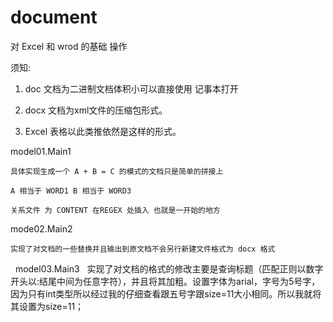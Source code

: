 # document
对 Excel 和 wrod 的基础 操作 

须知:

  1. doc  文档为二进制文档体积小可以直接使用 记事本打开

  2. docx 文档为xml文件的压缩包形式。

  3. Excel 表格以此类推依然是这样的形式。


model01.Main1

    具体实现生成一个 A + B = C 的模式的文档只是简单的拼接上

    A 相当于 WORD1 B 相当于 WORD3 

    关系文件 为 CONTENT 在REGEX 处插入 也就是一开始的地方

mode02.Main2

    实现了对文档的一些替换并且输出到原文档不会另行新建文件格式为 docx 格式
  
model03.Main3
  
    实现了对文档的格式的修改主要是查询标题（匹配正则以数字开头以:结尾中间为任意字符），并且将其加粗。设置字体为arial，字号为5号字，因为只有int类型所以经过我的仔细查看跟五号字跟size=11大小相同。所以我就将其设置为size=11；
